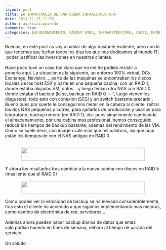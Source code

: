 ```yaml
---
layout: post
title: LA IMPORTANCIA DE UNA BUENA INFRAESTRUCTURA
date: 2011-11-26 11:38
author: agarciaizquierdo
comments: true
categories: [ALMACENAMIENTO, BACKUP EXEC, INFRAESTRUCTURA, iSCSI, RENDIMIENTO VM, Sin categoría, VMWARE]
---
```

Buenas, en este post os voy a hablar de algo bastante evidente, pero con lo que tenemos que luchar todos los días los que nos dedicamos al mundo IT,  poder justificar las inversiones en nuestros clientes.<br /><br />Hace poco tuve un caso tan claro que no me he podido resistir a ponerlo aquí. La situación es la siguiente, un entorno 100% virtual, DCs, Exchange, Navision.... parte de las maquinas se encontraban los discos locales de los host ESX y parte en una pequeña cabina, con un RAID 1, donde estaba alojadas VM, datos... y luego tenían otro NAS con RAID 0, donde estaba el backup (lo se, backup en RAID 0 ¬¬', luego vienen los disgustos), todo esto con conexion iSCSI y un switch bastante precario .<br />Bueno pues por suerte le conseguimos meter en la cabeza al cliente  reitrar los dos NAS pequeños y cutres, para quitarlos de producción y usarlos para laboratorio, backup remoto (en RAID 1), etc. pues simplemente cambiando el almacenamiento, por una cabina mas profesional, hemos conseguido reducir los tiempos de backup bastante, ademas del rendimiento de las VM.<br />Como se suele decir, una imagen vale mas que mil palabras, así que aquí están los tiempos de con el NAS antiguo en RAID 0:<br /><br /><div class="separator" style="clear:both;text-align:center;"><a href="https://alvarogarciahome.files.wordpress.com/2011/11/a68bc-backup1.jpg" style="margin-left:1em;margin-right:1em;"><img border="0" height="42" src="https://alvarogarciahome.files.wordpress.com/2011/11/a68bc-backup1.jpg?w=300" width="400" /></a></div><br />Y ahora los resultados tras cambiar a la nueva cabina con discos en RAID 5 (mas lento que el RAID 0)<br /><br /><div class="separator" style="clear:both;text-align:center;"><a href="https://alvarogarciahome.files.wordpress.com/2011/11/3aa9c-backup2.jpg" style="margin-left:1em;margin-right:1em;"><img border="0" height="38" src="https://alvarogarciahome.files.wordpress.com/2011/11/3aa9c-backup2.jpg?w=300" width="400" /></a></div><div class="separator" style="clear:both;text-align:center;"><br /></div><div class="separator" style="clear:both;text-align:left;">Como podéis ver la velocidad de backup se ha elevado considerablemente, tras esto el cliente ha accedido a que sigamos implementando mas mejoras, como cambio de electrónica de red, servidores....</div><div class="separator" style="clear:both;text-align:left;"><br /></div><div class="separator" style="clear:both;text-align:left;">Ademas ahora pueden hacer backup diarios de datos que antes solo podían hacerlo en fines de semana, debido al tiempo de parada del servicio.</div><div class="separator" style="clear:both;text-align:left;"><br /></div><div class="separator" style="clear:both;text-align:left;">Un saludo</div><br />
